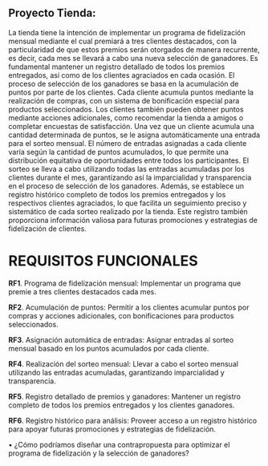 ## Proyecto Tienda: 


La tienda tiene la intención de implementar un programa de fidelización mensual mediante el cual premiará a tres clientes destacados, con la particularidad de que estos premios serán otorgados de manera recurrente, es decir, cada mes se llevará a cabo una nueva selección de ganadores. Es fundamental mantener un registro detallado de todos los premios entregados, así como de los clientes agraciados en cada ocasión. 
El proceso de selección de los ganadores se basa en la acumulación de puntos por parte de los clientes. Cada cliente acumula puntos mediante la realización de compras, con un sistema de bonificación especial para productos seleccionados. Los clientes también pueden obtener puntos mediante acciones adicionales, como recomendar la tienda a amigos o completar encuestas de satisfacción. 
Una vez que un cliente acumula una cantidad determinada de puntos, se le asigna automáticamente una entrada para el sorteo mensual. El número de entradas asignadas a cada cliente varía según la cantidad de puntos acumulados, lo que permite una distribución equitativa de oportunidades entre todos los participantes. 
El sorteo se lleva a cabo utilizando todas las entradas acumuladas por los clientes durante el mes, garantizando así la imparcialidad y transparencia en el proceso de selección de los ganadores. 
Además, se establece un registro histórico completo de todos los premios entregados y los respectivos clientes agraciados, lo que facilita un seguimiento preciso y sistemático de cada sorteo realizado por la tienda. Este registro también proporciona información valiosa para futuras promociones y estrategias de fidelización de clientes. 
# REQUISITOS FUNCIONALES
**RF1**.	Programa de fidelización mensual: Implementar un programa que premie a tres clientes destacados cada mes.

**RF2**.	Acumulación de puntos: Permitir a los clientes acumular puntos por compras y acciones adicionales, con bonificaciones para productos seleccionados.

**RF3**.	Asignación automática de entradas: Asignar entradas al sorteo mensual basado en los puntos acumulados por cada cliente.

**RF4**.	Realización del sorteo mensual: Llevar a cabo el sorteo mensual utilizando las entradas acumuladas, garantizando imparcialidad y transparencia.

**RF5**.	Registro detallado de premios y ganadores: Mantener un registro completo de todos los premios entregados y los clientes ganadores.

**RF6**.	Registro histórico para análisis: Proveer acceso a un registro histórico para apoyar futuras promociones y estrategias de fidelización.

• 	¿Cómo podríamos diseñar una contrapropuesta para optimizar el programa de fidelización y la selección de ganadores? 
 

